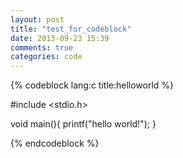 ```yaml
---
layout: post
title: "test_for_codeblock"
date: 2013-09-23 15:39
comments: true
categories: code
---
```


{% codeblock lang:c title:helloworld %}

#include <stdio.h>

void main(){
	printf("hello world!");
}

{% endcodeblock %}